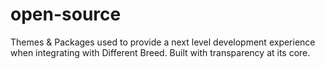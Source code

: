 # open-source
Themes &amp; Packages used to provide a next level development experience when integrating with Different Breed. Built with transparency at its core.

